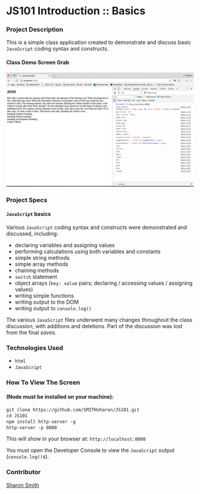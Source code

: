 # JS101 Introduction :: Basics

### Project Description 
This is a simple class application created to demonstrate and discuss basic `JavaScript` coding syntax and constructs. 


#### Class Demo Screen Grab
![Class Demo Screen Grab](https://raw.githubusercontent.com/SMITHsharon/JS101/screen/screens/js101%20Screen%20Grab.png)


### Project Specs
#### `JavaScript` basics
Various `JavaScript` coding syntax and constructs were demonstrated and discussed, including:
- declaring variables and assigning values
- performing calculations using both variables and constants
- simple string methods
- simple array methods
- chaining methods
- `switch` statement
- object arrays (`key: value` pairs; declaring / accessing values / assigning values)
- writing simple functions
- writing output to the DOM
- writing output to `console.log()`

The various `JavaScript` files underwent many changes throughout the class discussion, with additions and deletions. Part of the discussion was lost from the final *saves*. 


### Technologies Used
- `html`
- `JavaScript`


### How To View The Screen 
#### (Node must be installed on your machine):
```
git clone https://github.com/SMITHsharon/JS101.git
cd JS101
npm install http-server -g
http-server -p 8080
```

This will show in your browser at: `http://localhost:8080`

You must open the Developer Console to view the `JavaScript` output (`console.log()`s).


### Contributor
[Sharon Smith](https://github.com/SMITHsharon)
